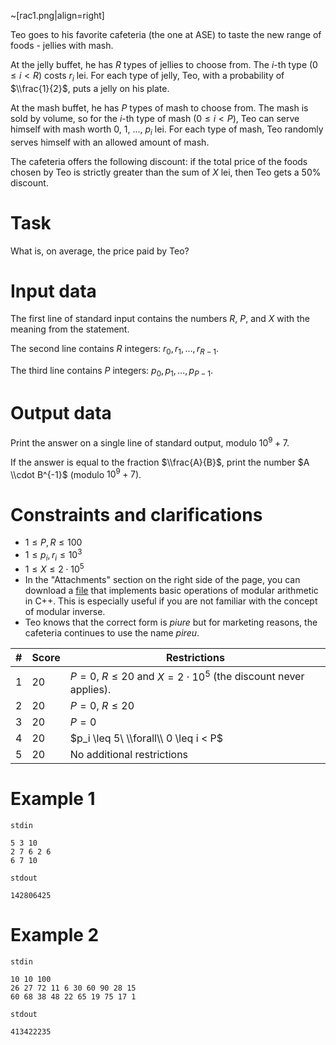 ~[rac1.png|align=right]

Teo goes to his favorite cafeteria (the one at ASE) to taste the new range of foods - jellies with mash.

At the jelly buffet, he has $R$ types of jellies to choose from. The $i$-th type ($0 \leq i < R$) costs $r_i$ lei. For each type of jelly, Teo, with a probability of $\\frac{1}{2}$, puts a jelly on his plate.

At the mash buffet, he has $P$ types of mash to choose from. The mash is sold by volume, so for the $i$-th type of mash ($0 \leq i < P$), Teo can serve himself with mash worth $0$, $1$, ..., $p_i$ lei. For each type of mash, Teo randomly serves himself with an allowed amount of mash.

The cafeteria offers the following discount: if the total price of the foods chosen by Teo is strictly greater than the sum of $X$ lei, then Teo gets a 50\% discount.

# Task
What is, on average, the price paid by Teo?

# Input data

The first line of standard input contains the numbers $R$, $P$, and $X$ with the meaning from the statement.

The second line contains $R$ integers: $r_0, r_1, \dots, r_{R-1}$.

The third line contains $P$ integers: $p_0, p_1, \dots , p_{P - 1}$.

# Output data

Print the answer on a single line of standard output, modulo $10^9 + 7$.

If the answer is equal to the fraction $\\frac{A}{B}$, print the number $A \\cdot B^{-1}$ (modulo $10^9 + 7$).

# Constraints and clarifications

* $1 \leq P, R \leq 100$
* $1 \leq p_i, r_i \leq 10^3$
* $1 \leq X \leq 2 \cdot 10^5$
* In the "Attachments" section on the right side of the page, you can download a [file](aritmetica_modulara_demo.cpp) that implements basic operations of modular arithmetic in C++. This is especially useful if you are not familiar with the concept of modular inverse.
* Teo knows that the correct form is _piure_ but for marketing reasons, the cafeteria continues to use the name _pireu_.

| # | Score   | Restrictions         |
| - | ------- | -------------------- |
| 1 | 20      | $P = 0$, $R \leq 20$ and $X = 2 \cdot 10^5$ (the discount never applies). |
| 2 | 20      | $P = 0$, $R \leq 20$ |
| 3 | 20      | $P = 0$ |
| 4 | 20      | $p_i \leq 5\ \\forall\\ 0 \leq i < P$      |
| 5 | 20      | No additional restrictions |

# Example 1

`stdin`
```
5 3 10
2 7 6 2 6
6 7 10
```

`stdout`
```
142806425
```

# Example 2

`stdin`
```
10 10 100
26 27 72 11 6 30 60 90 28 15
60 68 38 48 22 65 19 75 17 1
```

`stdout`
```
413422235
